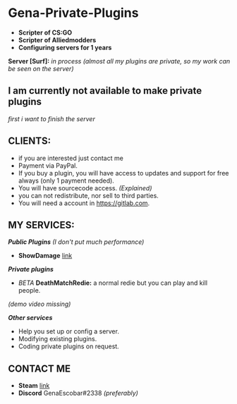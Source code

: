 # Gena-Private-Plugins
* **Scripter of CS:GO**
* **Scripter of Alliedmodders**
* **Configuring servers for 1 years**

**Server [Surf]:** *in process*
*(almost all my plugins are private, so my work can be seen on the server)*


## I am currently not available to make private plugins
*first i want to finish the server*

## CLIENTS:
* if you are interested just contact me
* Payment via PayPal.
* If you buy a plugin, you will have access to updates and support for free always (only 1 payment needed).
* You will have sourcecode access. *(Explained)*
* you can not redistribute, nor sell to third parties.
* You will need a account in https://gitlab.com.

## MY SERVICES:
***Public Plugins*** *(I don't put much performance)*
* **ShowDamage**
[link](https://forums.alliedmods.net/showthread.php?t=337879)

***Private plugins***
* *BETA* **DeathMatchRedie:** 
a normal redie but you can play and kill people.

*(demo video missing)*

***Other services***
* Help you set up or config a server.
* Modifying existing plugins.
* Coding private plugins on request.

## CONTACT ME
* **Steam** [link](https://steamcommunity.com/id/genaescobar)
* **Discord** GenaEscobar#2338
*(preferably)*
